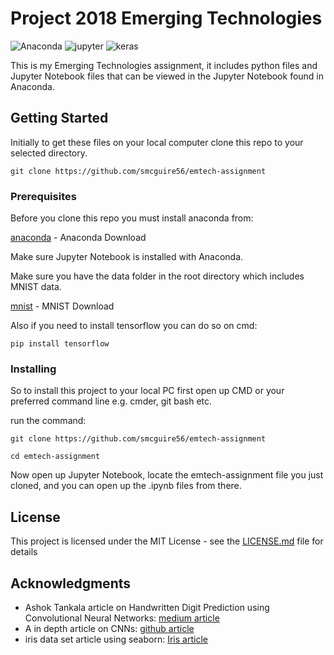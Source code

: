 # Project 2018 Emerging Technologies


![Anaconda](https://upload.wikimedia.org/wikipedia/en/thumb/c/cd/Anaconda_Logo.png/200px-Anaconda_Logo.png) ![jupyter](https://www.appliedis.com/wp-content/uploads/2017/08/Project-Jupyter-logo.png) ![keras](https://upload.wikimedia.org/wikipedia/commons/c/c9/Keras_Logo.jpg
)

This is my Emerging Technologies assignment, it includes python files and Jupyter Notebook files that
can be viewed in the Jupyter Notebook found in Anaconda. 

## Getting Started

Initially to get these files on your local computer clone this repo to your selected directory.
```
git clone https://github.com/smcguire56/emtech-assignment
```

### Prerequisites

Before you clone this repo you must install anaconda from: 

[anaconda](https://www.anaconda.com/download/) - Anaconda Download

Make sure Jupyter Notebook is installed with Anaconda.

Make sure you have the data folder in the root directory which includes MNIST data.

[mnist](http://yann.lecun.com/exdb/mnist/) - MNIST Download



Also if you need to install tensorflow you can do so on cmd:
```
pip install tensorflow
```

### Installing

So to install this project to your local PC first open up CMD or your preferred command line e.g. cmder, git bash etc.

run the command: 

```
git clone https://github.com/smcguire56/emtech-assignment 
```

```
cd emtech-assignment
```

Now open up Jupyter Notebook, locate the emtech-assignment file you just cloned, and you can open up the .ipynb files from there.


## License

This project is licensed under the MIT License - see the [LICENSE.md](LICENSE.md) file for details

## Acknowledgments

* Ashok Tankala article on Handwritten Digit Prediction using Convolutional Neural Networks: [medium article](https://medium.com/coinmonks/handwritten-digit-prediction-using-convolutional-neural-networks-in-tensorflow-with-keras-and-live-5ebddf46dc8) 
* A in depth article on CNNs: [github article](http://cs231n.github.io/convolutional-networks/) 
* iris data set article using seaborn: [Iris article](https://www.kaggle.com/adityabhat24/iris-data-analysis-and-machine-learning-python)


